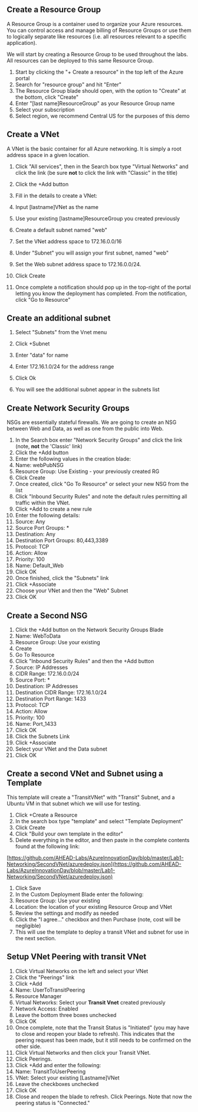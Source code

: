 ## Create a Resource Group

A Resource Group is a container used to organize your Azure resources. You can control access and manage billing of Resource Groups or use them to logically separate like resources (i.e. all resources relevant to a specific application).

We will start by creating a Resource Group to be used throughout the labs. All resources can be deployed to this same Resource Group.

1. Start by clicking the "+ Create a resource" in the top left of the Azure portal
2. Search for "resource group" and hit "Enter"
3. The Resource Group blade should open, with the option to "Create" at the bottom, click "Create"
4. Enter "[last name]ResourceGroup" as your Resource Group name
5. Select your subscription
6. Select region, we recommend Central US for the purposes of this demo

## Create a VNet

A VNet is the basic container for all Azure networking. It is simply a root address space in a given location.

1. Click "All services", then in the Search box type "Virtual Networks" and click the link (be sure **not** to click the link with "Classic" in the title)
2. Click the +Add button
3. Fill in the details to create a VNet:
  1. Input [lastname]VNet as the name
  2. Use your existing [lastname]ResourceGroup you created previously
  3. Create a default subnet named "web"
  4. Set the VNet address space to 172.16.0.0/16
  5. Under "Subnet" you will assign your first subnet, named "web"
  6. Set the Web subnet address space to 172.16.0.0/24.
  7. Click Create

4. Once complete a notification should pop up in the top-right of the portal letting you know the deployment has completed. From the notification, click "Go to Resource"

## Create an additional subnet

1. Select "Subnets" from the Vnet menu

1. Click +Subnet
  1. Enter "data" for name
  2. Enter 172.16.1.0/24 for the address range
  3. Click Ok
2. You will see the additional subnet appear in the subnets list

## Create Network Security Groups

NSGs are essentially stateful firewalls. We are going to create an NSG between Web and Data, as well as one from the public into Web.

1. In the Search box enter "Network Security Groups" and click the link (note, **not** the 'Classic' link)
2. Click the +Add button
3. Enter the following values in the creation blade:
  1. Name: webPubNSG
  2. Resource Group: Use Existing - your previously created RG
  3. Click Create
4. Once created, click "Go To Resource" or select your new NSG from the list
5. Click "Inbound Security Rules" and note the default rules permitting all traffic within the VNet.
6. Click +Add to create a new rule
7. Enter the following details:
  1. Source: Any
  2. Source Port Groups: \*
  3. Destination: Any
  4. Destination Port Groups: 80,443,3389
  5. Protocol: TCP
  6. Action: Allow
  7. Priority: 100
  8. Name: Default\_Web
8. Click OK
9. Once finished, click the "Subnets" link
10. Click +Associate
11. Choose your VNet and then the "Web" Subnet
12. Click OK

## Create a Second NSG

1. Click the +Add button on the Network Security Groups Blade
  1. Name: WebToData
  2. Resource Group: Use your existing
  3. Create
2. Go To Resource
3. Click "Inbound Security Rules" and then the +Add button
  1. Source: IP Addresses
  2. CIDR Range: 172.16.0.0/24
  3. Source Port: \*
  4. Destination: IP Addresses
  5. Destination CIDR Range: 172.16.1.0/24
  6. Destination Port Range: 1433
  7. Protocol: TCP
  8. Action: Allow
  9. Priority: 100
  10. Name: Port\_1433
  11. Click OK
4. Click the Subnets Link
5. Click +Associate
6. Select your VNet and the Data subnet
7. Click OK

## Create a second VNet and Subnet using a Template

This template will create a "TransitVNet" with "Transit" Subnet, and a Ubuntu VM in that subnet which we will use for testing.

1. Click +Create a Resource
2. In the search box type "template" and select "Template Deployment"
3. Click Create
4. Click "Build your own template in the editor"
5. Delete everything in the editor, and then paste in the complete contents found at the following link:

[https://github.com/AHEAD-Labs/AzureInnovationDay/blob/master/Lab1-Networking/SecondVNet/azuredeploy.json](https://github.com/AHEAD-Labs/AzureInnovationDay/blob/master/Lab1-Networking/SecondVNet/azuredeploy.json)

1. Click Save
2. In the Custom Deployment Blade enter the following:
  1. Resource Group: Use your existing
  2. Location: the location of your existing Resource Group and VNet
  3. Review the settings and modify as needed
3. Click the "I agree…" checkbox and then Purchase (note, cost will be negligible)
4. This will use the template to deploy a transit VNet and subnet for use in the next section.

## Setup VNet Peering with transit VNet

1. Click Virtual Networks on the left and select your VNet
2. Click the "Peerings" link
3. Click +Add
  1. Name: UserToTransitPeering
  2. Resource Manager
  3. Virtual Networks: Select your **Transit Vnet** created previously
  4. Network Access: Enabled
  5. Leave the bottom three boxes unchecked
  6. Click OK
4. Once complete, note that the Transit Status is "Initiated" (you may have to close and reopen your blade to refresh). This indicates that the peering request has been made, but it still needs to be confirmed on the other side.
5. Click Virtual Networks and then click your Transit VNet.
6. Click Peerings.
7. Click +Add and enter the following:
  1. Name: TransitToUserPeering
  2. VNet: Select your existing [Lastname]VNet
  3. Leave the checkboxes unchecked
  4. Click OK
8. Close and reopen the blade to refresh. Click Peerings. Note that now the peering status is "Connected."